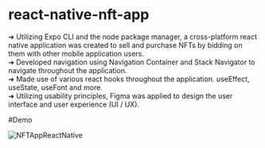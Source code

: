 # react-native-nft-app

➜ Utilizing Expo CLI and the node package manager, a cross-platform react native application was created to sell and purchase NFTs by bidding on them with other mobile application users.<br />
➜ Developed navigation using Navigation Container and Stack Navigator to navigate throughout the application.<br />
➜ Made use of various react hooks throughout the application. useEffect, useState, useFont and more.<br />
➜ Utilizing usability principles, Figma was applied to design the user interface and user experience (UI / UX).<br />

#Demo

![NFTAppReactNative](https://github.com/user-attachments/assets/08629821-a679-456c-a728-7e69a4def336)

